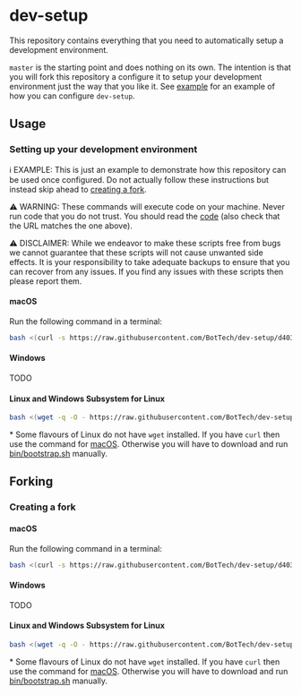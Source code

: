 # dev-setup

This repository contains everything that you need to automatically setup a development environment.

`master` is the starting point and does nothing on its own. The intention is that you will fork this repository a configure it to setup your development environment just the way that you like it. See [example][example-branch] for an example of how you can configure `dev-setup`.

## Usage

### Setting up your development environment

ℹ️ EXAMPLE: This is just an example to demonstrate how this repository can be used once configured. Do not actually follow these instructions but instead skip ahead to [creating a fork](#creating-a-fork).

⚠️ WARNING: These commands will execute code on your machine. Never run code that you do not trust. You should read the [code](https://raw.githubusercontent.com/BotTech/dev-setup/d403b0b141451b810ce8c6635316f1f13f0e96f0/bin/bootstrap.sh) (also check that the URL matches the one above).

⚠️ DISCLAIMER: While we endeavor to make these scripts free from bugs we cannot guarantee that these scripts will not cause unwanted side effects. It is your responsibility to take adequate backups to ensure that you can recover from any issues. If you find any issues with these scripts then please report them.

#### macOS

Run the following command in a terminal:
```bash
bash <(curl -s https://raw.githubusercontent.com/BotTech/dev-setup/d403b0b141451b810ce8c6635316f1f13f0e96f0/bin/bootstrap.sh) setup
```

#### Windows

TODO

#### Linux and Windows Subsystem for Linux

```bash
bash <(wget -q -O - https://raw.githubusercontent.com/BotTech/dev-setup/d403b0b141451b810ce8c6635316f1f13f0e96f0/bin/bootstrap.sh) setup
```
\* Some flavours of Linux do not have `wget` installed. If you have `curl` then use the command for [macOS](#macos). Otherwise you will have to download and run [bin/bootstrap.sh](https://raw.githubusercontent.com/BotTech/dev-setup/d403b0b141451b810ce8c6635316f1f13f0e96f0/bin/bootstrap.sh) manually.

## Forking

### Creating a fork

#### macOS

Run the following command in a terminal:
```bash
bash <(curl -s https://raw.githubusercontent.com/BotTech/dev-setup/d403b0b141451b810ce8c6635316f1f13f0e96f0/bin/bootstrap.sh) fork
```

#### Windows

TODO

#### Linux and Windows Subsystem for Linux

```bash
bash <(wget -q -O - https://raw.githubusercontent.com/BotTech/dev-setup/d403b0b141451b810ce8c6635316f1f13f0e96f0/bin/bootstrap.sh) fork
```
\* Some flavours of Linux do not have `wget` installed. If you have `curl` then use the command for [macOS](#macos). Otherwise you will have to download and run [bin/bootstrap.sh](https://raw.githubusercontent.com/BotTech/dev-setup/d403b0b141451b810ce8c6635316f1f13f0e96f0/bin/bootstrap.sh) manually.

[example-branch]: https://github.com/BotTech/dev-setup/blob/example/README.md


